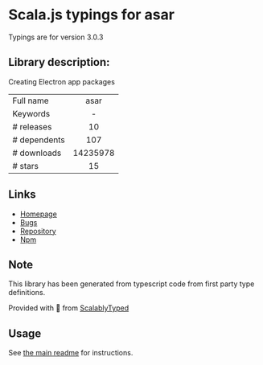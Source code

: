 
# Scala.js typings for asar

Typings are for version 3.0.3

## Library description:
Creating Electron app packages

|                    |                 |
| ------------------ | :-------------: |
| Full name          | asar |
| Keywords           | - |
| # releases         | 10 |
| # dependents       | 107 |
| # downloads        | 14235978 |
| # stars            | 15 |

## Links
- [Homepage](https://github.com/electron/asar)
- [Bugs](https://github.com/electron/asar/issues)
- [Repository](https://github.com/electron/asar)
- [Npm](https://www.npmjs.com/package/asar)
    


## Note
This library has been generated from typescript code from first party type definitions.

Provided with :purple_heart: from [ScalablyTyped](https://github.com/oyvindberg/ScalablyTyped)

## Usage
See [the main readme](../../readme.md) for instructions.


